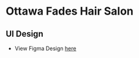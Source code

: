 # Ottawa Fades Hair Salon

## UI Design

-   View Figma Design [here](https://www.figma.com/proto/MtntVVzopm8DtBQBS28YvB/Mens-Barbershop?node-id=3-5&starting-point-node-id=3%3A5)
